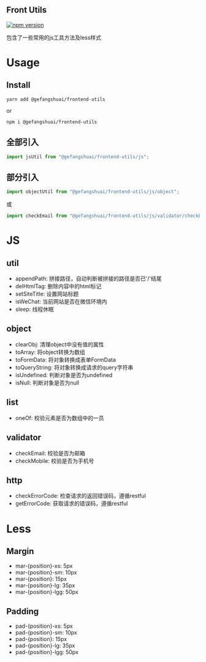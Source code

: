Front Utils
----
[![npm version](https://badge.fury.io/js/%40gefangshuai%2Ffrontend-utils.svg)](https://badge.fury.io/js/%40gefangshuai%2Ffrontend-utils)

包含了一些常用的js工具方法及less样式

# Usage
## Install
```shell script
yarn add @gefangshuai/frontend-utils
```
or
```shell script
npm i @gefangshuai/frontend-utils
```

## 全部引入
```javascript
import jsUtil from "@gefangshuai/frontend-utils/js";
```
## 部分引入
```javascript
import objectUtil from "@gefangshuai/frontend-utils/js/object";
```
或
```javascript
import checkEmail from "@gefangshuai/frontend-utils/js/validator/checkEmail";
```
# JS
## util
- appendPath: 拼接路径，自动判断被拼接的路径是否已'/'结尾
- delHtmlTag: 删除内容中的html标记
- setSiteTitle: 设置网站标题
- isWeChat: 当前网站是否在微信环境内
- sleep: 线程休眠

## object
- clearObj: 清理object中没有值的属性
- toArray: 将object转换为数组
- toFormData: 将对象转换成表单FormData
- toQueryString: 将对象转换成请求的query字符串
- isUndefined: 判断对象是否为undefined
- isNull: 判断对象是否为null

## list
- oneOf: 校验元素是否为数组中的一员

## validator
- checkEmail: 校验是否为邮箱
- checkMobile: 校验是否为手机号

## http
- checkErrorCode: 检查请求的返回错误码，遵循restful
- getErrorCode: 获取请求的错误码，遵循restful

# Less
## Margin
- mar-{position}-xs: 5px
- mar-{position}-sm: 10px
- mar-{position}: 15px
- mar-{position}-lg: 35px
- mar-{position}-lgg: 50px

## Padding
- pad-{position}-xs: 5px
- pad-{position}-sm: 10px
- pad-{position}: 15px
- pad-{position}-lg: 35px
- pad-{position}-lgg: 50px